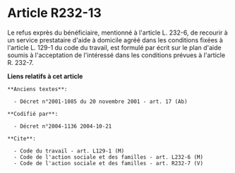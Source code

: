 # Article R232-13

Le refus exprès du bénéficiaire, mentionné à l'article L. 232-6, de recourir à un service prestataire d'aide à domicile agréé
dans les conditions fixées à l'article L. 129-1 du code du travail, est formulé par écrit sur le plan d'aide soumis à
l'acceptation de l'intéressé dans les conditions prévues à l'article R. 232-7.

**Liens relatifs à cet article**

	**Anciens textes**:

	  - Décret n°2001-1085 du 20 novembre 2001 - art. 17 (Ab)

	**Codifié par**:

	  - Décret n°2004-1136 2004-10-21

	**Cite**:

	  - Code du travail - art. L129-1 (M)
	  - Code de l'action sociale et des familles - art. L232-6 (M)
	  - Code de l'action sociale et des familles - art. R232-7 (V)
